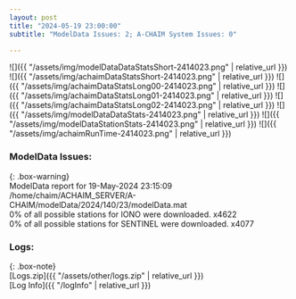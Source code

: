 ```yaml
---
layout: post
title: "2024-05-19 23:00:00"
subtitle: "ModelData Issues: 2; A-CHAIM System Issues: 0"

---
```


![]({{ "/assets/img/modelDataDataStatsShort-2414023.png" | relative_url }})
![]({{ "/assets/img/achaimDataStatsShort-2414023.png" | relative_url }})
![]({{ "/assets/img/achaimDataStatsLong00-2414023.png" | relative_url }})
![]({{ "/assets/img/achaimDataStatsLong01-2414023.png" | relative_url }})
![]({{ "/assets/img/achaimDataStatsLong02-2414023.png" | relative_url }})
![]({{ "/assets/img/modelDataDataStats-2414023.png" | relative_url }})
![]({{ "/assets/img/modelDataStationStats-2414023.png" | relative_url }})
![]({{ "/assets/img/achaimRunTime-2414023.png" | relative_url }})


### ModelData Issues:  
  
{: .box-warning}  
 ModelData report for 19-May-2024 23:15:09   
 /home/chaim/ACHAIM_SERVER/A-CHAIM/modelData/2024/140/23/modelData.mat   
 0% of all possible stations for IONO were downloaded. x4622   
 0% of all possible stations for SENTINEL were downloaded. x4077   
  


### Logs:  
  
{: .box-note}  
[Logs.zip]({{ "/assets/other/logs.zip" | relative_url }})  
[Log Info]({{ "/logInfo" | relative_url }})  
